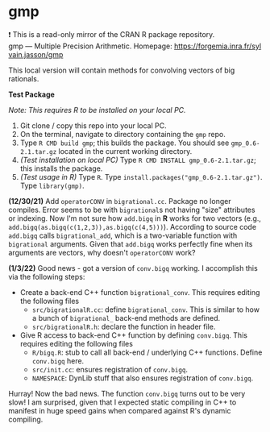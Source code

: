 # gmp
:exclamation: This is a read-only mirror of the CRAN R package repository.  gmp — Multiple Precision Arithmetic. Homepage: https://forgemia.inra.fr/sylvain.jasson/gmp  

This local version will contain methods for convolving vectors of big rationals.

**Test Package**

*Note: This requires R to be installed on your local PC.*
1. Git clone / copy this repo into your local PC.
2. On the terminal, navigate to directory containing the `gmp` repo. 
3. Type `R CMD build gmp`; this builds the package. You should see `gmp_0.6-2.1.tar.gz` located in the current working directory.
4. *(Test installation on local PC)* Type `R CMD INSTALL gmp_0.6-2.1.tar.gz`; this installs the package. 
5. *(Test usage in R)* Type `R`. Type `install.packages("gmp_0.6-2.1.tar.gz")`. Type `library(gmp)`.


**(12/30/21)** 
Add `operatorCONV` in `bigrational.cc`. Package no longer compiles. Error seems to be with `bigrational`s not having "size" attributes or indexing. Now I'm not sure how `add.bigq` in **R** works for two vectors (e.g., `add.bigq(as.bigq(c(1,2,3)),as.bigq(c(4,5)))`). According to source code `add.bigq` calls `bigrational_add`, which is a two-variable function with `bigrational` arguments. Given that `add.bigq` works perfectly fine when its arguments are vectors, why doesn't `operatorCONV` work?   

**(1/3/22)**
Good news - got a version of `conv.bigq` working. I accomplish this via the following steps:
- Create a back-end C++ function `bigrational_conv`. This requires editing the following files
    - `src/bigrationalR.cc`: define `bigrational_conv`. This is similar to how a bunch of `bigrational_` back-end methods are defined.
    - `src/bigrationalR.h`: declare the function in header file. 
- Give R access to back-end C++ function by defining `conv.bigq`. This requires editing the following files
    - `R/bigq.R`: stub to call all back-end / underlying C++ functions. Define `conv.bigq` here.
    - `src/init.cc`: ensures registration of `conv.bigq`.
    - `NAMESPACE`: DynLib stuff that also ensures registration of `conv.bigq`.

Hurray! Now the bad news. The function `conv.bigq` turns out to be very slow! I am surprised, given that I expected static compiling in C++ to manifest in huge speed gains when compared against R's dynamic compiling. 